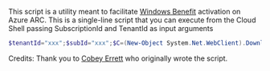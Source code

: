 This script is a utility meant to facilitate [Windows Benefit](https://learn.microsoft.com/en-us/azure/azure-arc/servers/windows-server-management-overview) activation on Azure ARC.
This is a single-line script that you can execute from the Cloud Shell passing SubscriptionId and TenantId as input arguments

```powershell
$tenantId="xxx";$subId="xxx";$C=(New-Object System.Net.WebClient).DownloadString("https://raw.githubusercontent.com/lucapisano/arc_sa_benefit/refs/heads/main/script.ps1");icm -ScriptBlock ([Scriptblock]::Create($c)) -ArgumentList @($subId, $tenantId)
```

Credits: Thank you to [Cobey Errett](https://github.com/cobeyerrett/arc-windowsattest) who originally wrote the script.